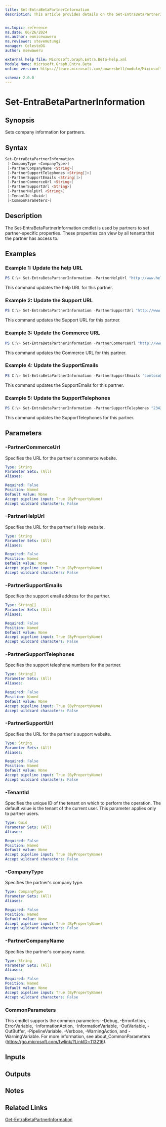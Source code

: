 ```yaml
---
title: Set-EntraBetaPartnerInformation
description: This article provides details on the Set-EntraBetaPartnerInformation command.


ms.topic: reference
ms.date: 06/26/2024
ms.author: eunicewaweru
ms.reviewer: stevemutungi
manager: CelesteDG
author: msewaweru

external help file: Microsoft.Graph.Entra.Beta-help.xml
Module Name: Microsoft.Graph.Entra.Beta
online version: https://learn.microsoft.com/powershell/module/Microsoft.Graph.Entra.Beta/Set-EntraBetaPartnerInformation

schema: 2.0.0
---
```


# Set-EntraBetaPartnerInformation

## Synopsis
Sets company information for partners.

## Syntax

```powershell
Set-EntraBetaPartnerInformation 
 [-CompanyType <CompanyType>] 
 [-PartnerCompanyName <String>]
 [-PartnerSupportTelephones <String[]>] 
 [-PartnerSupportEmails <String[]>] 
 [-PartnerCommerceUrl <String>]
 [-PartnerSupportUrl <String>] 
 [-PartnerHelpUrl <String>] 
 [-TenantId <Guid>] 
 [<CommonParameters>]
```
## Description
The Set-EntraBetaPartnerInformation cmdlet is used by partners to set partner-specific properties.
These properties can view by all tenants that the partner has access to.

## Examples

### Example 1: Update the help URL
```powershell
PS C:\> Set-EntraBetaPartnerInformation -PartnerHelpUrl "http://www.help.contoso.com"
```
This command updates the help URL for this partner.

### Example 2: Update the Support URL
```powershell
PS C:\> Set-EntraBetaPartnerInformation -PartnerSupportUrl "http://www.test1.com"
```
This command updates the Support URL for this partner.

### Example 3: Update the Commerce URL
```powershell
PS C:\> Set-EntraBetaPartnerInformation -PartnerCommerceUrl "http://www.test1.com" 
```
This command updates the Commerce URL for this partner.

### Example 4: Update the SupportEmails
```powershell
PS C:\> Set-EntraBetaPartnerInformation -PartnerSupportEmails "contoso@example.com" 
```
This command updates the SupportEmails for this partner.

### Example 5: Update the SupportTelephones
```powershell
PS C:\> Set-EntraBetaPartnerInformation -PartnerSupportTelephones "2342" -TenantId "b73cc049-a025-4441-ba3a-8826d9a68ecc"
```
This command updates the SupportTelephones for this partner.

## Parameters

### -PartnerCommerceUrl
Specifies the URL for the partner's commerce website.

```yaml
Type: String
Parameter Sets: (All)
Aliases:

Required: False
Position: Named
Default value: None
Accept pipeline input: True (ByPropertyName)
Accept wildcard characters: False
```

### -PartnerHelpUrl
Specifies the URL for the partner's Help website.

```yaml
Type: String
Parameter Sets: (All)
Aliases:

Required: False
Position: Named
Default value: None
Accept pipeline input: True (ByPropertyName)
Accept wildcard characters: False
```

### -PartnerSupportEmails
Specifies the support email address for the partner.

```yaml
Type: String[]
Parameter Sets: (All)
Aliases:

Required: False
Position: Named
Default value: None
Accept pipeline input: True (ByPropertyName)
Accept wildcard characters: False
```

### -PartnerSupportTelephones
Specifies the support telephone numbers for the partner.

```yaml
Type: String[]
Parameter Sets: (All)
Aliases:

Required: False
Position: Named
Default value: None
Accept pipeline input: True (ByPropertyName)
Accept wildcard characters: False
```

### -PartnerSupportUrl
Specifies the URL for the partner's support website.

```yaml
Type: String
Parameter Sets: (All)
Aliases:

Required: False
Position: Named
Default value: None
Accept pipeline input: True (ByPropertyName)
Accept wildcard characters: False
```

### -TenantId
Specifies the unique ID of the tenant on which to perform the operation.
The default value is the tenant of the current user.
This parameter applies only to partner users.

```yaml
Type: Guid
Parameter Sets: (All)
Aliases:

Required: False
Position: Named
Default value: None
Accept pipeline input: True (ByPropertyName)
Accept wildcard characters: False
```

### -CompanyType
Specifies the partner's company type.

```yaml
Type: CompanyType
Parameter Sets: (All)
Aliases:

Required: False
Position: Named
Default value: None
Accept pipeline input: True (ByPropertyName)
Accept wildcard characters: False
```

### -PartnerCompanyName
Specifies the partner's company name.


```yaml
Type: String
Parameter Sets: (All)
Aliases:

Required: False
Position: Named
Default value: None
Accept pipeline input: True (ByPropertyName)
Accept wildcard characters: False
```

### CommonParameters
This cmdlet supports the common parameters: -Debug, -ErrorAction, -ErrorVariable, -InformationAction, -InformationVariable, -OutVariable, -OutBuffer, -PipelineVariable, -Verbose, -WarningAction, and -WarningVariable. For more information, see about_CommonParameters (https://go.microsoft.com/fwlink/?LinkID=113216).

## Inputs

## Outputs

## Notes

## Related Links
[Get-EntraBetaPartnerInformation](Get-EntraBetaPartnerInformation.md)
